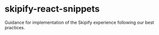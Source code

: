# skipify-react-snippets
Guidance for implementation of the Skipify experience following our best practices.

